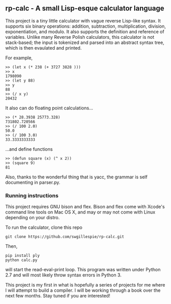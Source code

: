 ## rp-calc - A small Lisp-esque calculator language

This project is a tiny little calculator with vague reverse Lisp-like syntax. It supports six binary operations: addition, subtraction, multiplication, division,
exponentiation, and modulo. It also supports the definition and reference of variables. Unlike many Reverse Polish calculators, this calculator is not stack-based; the input is tokenized and parsed into an abstract
syntax tree, which is then evaulated and printed.

For example,
```
>> (let x (* 238 (+ 3727 3828 )))
>> x
1798090
>> (let y 88)
>> y
88
>> (/ x y)
20432
```

It also can do floating point calculations...
```
>> (* 28.3938 25773.328)
731802.720566
>> (/ 100 2.0)
50.0
>> (/ 100 3.0)
33.3333333333
```
...and define functions
```
>> (defun square (x) (^ x 2))
>> (square 9)
81
```

Also, thanks to the wonderful thing that is yacc, the grammar is self documenting in parser.py.

### Running instructions
This project requires GNU bison and flex. Bison and flex come with Xcode's command line tools on Mac OS 
X, and may or may not come with Linux depending on your distro.

To run the calculator, clone this repo
```
git clone https://github.com/swgillespie/rp-calc.git
```
Then, 
```
pip install ply
python calc.py
```
will start the read-eval-print loop. This program was written under Python 2.7 and will most likely
throw syntax errors in Python 3.

This project is my first in what is hopefully a series of projects for me where I will attempt to build a compiler.
I will be working through a book over the next few months. Stay tuned if you are interested!
